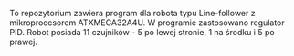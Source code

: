 To repozytorium zawiera program dla robota typu Line-follower z mikroprocesorem ATXMEGA32A4U.
W programie zastosowano regulator PID.
Robot posiada 11 czujników - 5 po lewej stronie, 1 na środku i 5 po prawej.
